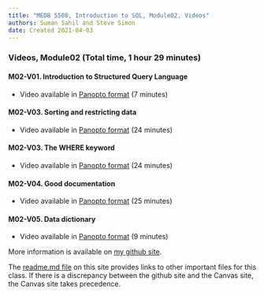 ```yaml
---
title: "MEDB 5508, Introduction to SQL, Module02, Videos"
authors: Suman Sahil and Steve Simon
date: Created 2021-04-03
---
```


### Videos, Module02 (Total time, 1 hour 29 minutes)

#### M02-V01. Introduction to Structured Query Language

+ Video available in [Panopto format][m02v01] (7 minutes)

#### M02-V03. Sorting and restricting data

+ Video available in [Panopto format][m02v02] (24 minutes)

#### M02-V03. The WHERE keyword

+ Video available in [Panopto format][m02V03] (24 minutes)

#### M02-V04. Good documentation

+ Video available in [Panopto format][m02v04] (25 minutes)

#### M02-V05. Data dictionary

+ Video available in [Panopto format][m02v05] (9 minutes)

More information is available on [my github site][thisf].

The [readme.md file][mygit] on this site provides links to other important files for this class. If there is a discrepancy between the github site and the Canvas site, the Canvas site takes precedence.

<!---my git--->
[thisf]: https://github.com/pmean/introduction-to-sql/blob/master/modules/5508-02-videos.md
[mygit]: https://github.com/pmean/introduction-to-sql/blob/master/README.md

[m02v01]: https://umsystem.hosted.panopto.com/Panopto/Pages/Viewer.aspx?id=01e81458-a1f2-4851-bfa8-aaa70134a584
[m02v02]: https://umsystem.hosted.panopto.com/Panopto/Pages/Viewer.aspx?id=f3fa124f-bbf2-4234-9852-aab1013258c2
[m02v03]: https://umsystem.hosted.panopto.com/Panopto/Pages/Viewer.aspx?id=3d8e748e-03d4-4e1c-8038-aab70105f3d7
[m02v04]: https://umsystem.hosted.panopto.com/Panopto/Pages/Viewer.aspx?id=dd509ca9-9888-4cc7-b60b-ab19014226bd
[m02V05]: https://umsystem.hosted.panopto.com/Panopto/Pages/Viewer.aspx?id=180e269c-32a1-42e6-bd1f-ab19014ba38a
